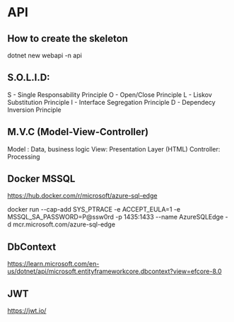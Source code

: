 # API

## How to create the skeleton
dotnet new webapi -n api

## S.O.L.I.D:

S - Single Responsability Principle
O - Open/Close Principle
L - Liskov Substitution Principle
I - Interface Segregation Principle
D - Dependecy Inversion Principle

## M.V.C (Model-View-Controller)

Model : Data, business logic
View: Presentation Layer (HTML)
Controller: Processing

## Docker MSSQL

https://hub.docker.com/r/microsoft/azure-sql-edge

docker run --cap-add SYS_PTRACE -e ACCEPT_EULA=1 -e MSSQL_SA_PASSWORD=P@ssw0rd -p 1435:1433 --name AzureSQLEdge -d mcr.microsoft.com/azure-sql-edge

## DbContext
https://learn.microsoft.com/en-us/dotnet/api/microsoft.entityframeworkcore.dbcontext?view=efcore-8.0

## JWT
https://jwt.io/